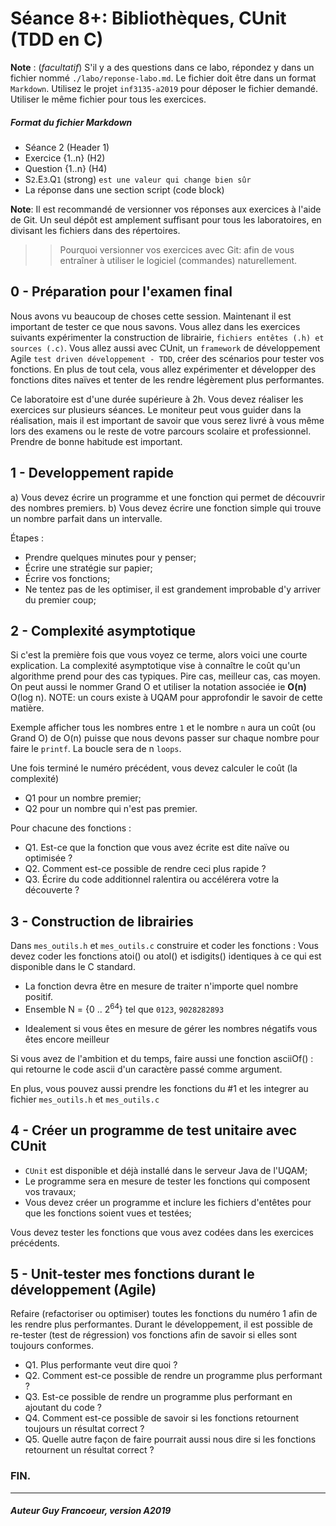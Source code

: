 # Séance 8+: Bibliothèques, CUnit (TDD en C)

**Note** : (_facultatif_) S'il y a des questions dans ce labo, répondez y dans un fichier nommé
`./labo/reponse-labo.md`.  Le fichier doit être dans un format `Markdown`. Utilisez le projet
`inf3135-a2019` pour déposer le fichier demandé. Utiliser le même fichier pour tous les exercices.

##### Format du fichier Markdown
 + Séance 2 (Header 1)
 + Exercice {1..n} (H2)
 + Question {1..n} (H4)
 + S`2`.E`3`.Q`1` (strong) `est une valeur qui change bien sûr`
 + La réponse dans une section script (code block)

**Note**: Il est recommandé de versionner vos réponses aux exercices à l'aide
de Git. Un seul dépôt est amplement suffisant pour tous les laboratoires, en
divisant les fichiers dans des répertoires.

 > > Pourquoi versionner vos exercices avec Git: afin de
vous entraîner à utiliser le logiciel (commandes) naturellement.

## 0 - Préparation pour l'examen final

Nous avons vu beaucoup de choses cette session.  Maintenant il est important de tester ce que nous savons.
Vous allez dans les exercices suivants expérimenter la construction de librairie, `fichiers entêtes (.h) et sources (.c)`.
Vous allez aussi avec CUnit, un `framework` de développement Agile `test driven développement - TDD`, créer des scénarios 
pour tester vos fonctions. En plus de tout cela, vous allez expérimenter et développer des fonctions dites naïves et tenter
de les rendre légèrement plus performantes.

Ce laboratoire est d'une durée supérieure à 2h.  Vous devez réaliser les exercices sur plusieurs séances.  Le moniteur peut
vous guider dans la réalisation, mais il est important de savoir que vous serez livré à vous même lors des examens ou le 
reste de votre parcours scolaire et professionnel.  Prendre de bonne habitude est important.

## 1 - Developpement rapide

 a) Vous devez écrire un programme et une fonction qui permet de découvrir des nombres premiers.
 b) Vous devez écrire une fonction simple qui trouve un nombre parfait dans un intervalle.
 
Étapes :
 - Prendre quelques minutes pour y penser;
 - Écrire une stratégie sur papier;
 - Écrire vos fonctions;
 - Ne tentez pas de les optimiser, il est grandement improbable d'y arriver du premier coup;

## 2 - Complexité asymptotique

Si c'est la première fois que vous voyez ce terme, alors voici une courte explication.  La complexité asymptotique vise 
à connaître le coût qu'un algorithme prend pour des cas typiques.  Pire cas, meilleur cas, cas moyen.  On peut aussi le
nommer Grand O et utiliser la notation associée ie **O(n)** O(log n). NOTE: un cours existe à UQAM pour approfondir le 
savoir de cette matière.

Exemple afficher tous les nombres entre `1` et le nombre `n` aura un coût (ou Grand O) de O(n) puisse que
nous devons passer sur chaque nombre pour faire le `printf`. La boucle sera de n `loops`.

Une fois terminé le numéro précédent, vous devez calculer le coût (la complexité) 
 + Q1 pour un nombre premier;
 + Q2 pour un nombre qui n'est pas premier. 

Pour chacune des fonctions :
 + Q1. Est-ce que la fonction que vous avez écrite est dite naïve ou optimisée ?
 + Q2. Comment est-ce possible de rendre ceci plus rapide ?
 + Q3. Écrire du code additionnel ralentira ou accélérera votre la découverte ?
 
## 3 - Construction de librairies

Dans `mes_outils.h` et `mes_outils.c` construire et coder les fonctions :
Vous devez coder les fonctions atoi() ou atol() et isdigits() identiques à ce qui est disponible dans le C standard.
 + La fonction devra être en mesure de traiter n'importe quel nombre positif.
 + Ensemble N = {0 .. 2<sup>64</sup>} tel que `0123`, `9028282893`
 - Idealement si vous êtes en mesure de gérer les nombres négatifs vous êtes encore meilleur

Si vous avez de l'ambition et du temps, faire aussi une fonction asciiOf() : qui retourne le code ascii d'un caractère passé comme argument.

En plus, vous pouvez aussi prendre les fonctions du #1 et les integrer au fichier `mes_outils.h` et `mes_outils.c`

## 4 - Créer un programme de test unitaire avec CUnit 

 + `CUnit` est disponible et déjà installé dans le serveur Java de l'UQAM;
 + Le programme sera en mesure de tester les fonctions qui composent vos travaux;
 + Vous devez créer un programme et inclure les fichiers d'entêtes pour que les fonctions soient vues et testées;

Vous devez tester les fonctions que vous avez codées dans les exercices précédents.

## 5 - Unit-tester mes fonctions durant le développement (Agile)

Refaire (refactoriser ou optimiser) toutes les fonctions du numéro 1 afin de les rendre plus performantes.
Durant le développement, il est possible de re-tester (test de régression) vos fonctions afin de savoir si elles sont toujours conformes.

+ Q1. Plus performante veut dire quoi ?
+ Q2. Comment est-ce possible de rendre un programme plus performant ?
+ Q3. Est-ce possible de rendre un programme plus performant en ajoutant du code ?
+ Q4. Comment est-ce possible de savoir si les fonctions retournent toujours un résultat correct ?
+ Q5. Quelle autre façon de faire pourrait aussi nous dire si les fonctions retournent un résultat correct ?

### FIN.
---

##### Auteur Guy Francoeur, version A2019
